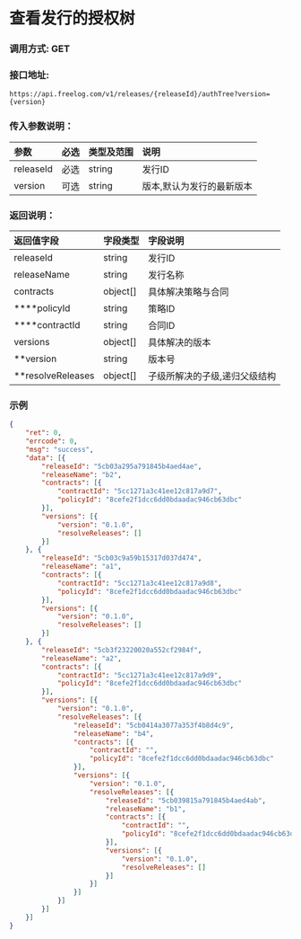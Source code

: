 # 查看发行的授权树

### 调用方式: GET

### 接口地址:

```
https://api.freelog.com/v1/releases/{releaseId}/authTree?version={version}
```

### 传入参数说明：
| 参数 | 必选 | 类型及范围 | 说明 |
| :--- | :--- | :--- | :--- |
|releaseId|必选|string|发行ID|
|version|可选|string|版本,默认为发行的最新版本|


### 返回说明：
| 返回值字段 | 字段类型 | 字段说明 |
| :--- | :--- | :--- |
| releaseId | string | 发行ID|
| releaseName | string | 发行名称|
| contracts | object[] | 具体解决策略与合同 |
| ****policyId | string | 策略ID |
| ****contractId | string | 合同ID |
| versions | object[] | 具体解决的版本 |
| **version| string| 版本号 |
| **resolveReleases | object[] | 子级所解决的子级,递归父级结构 |

### 示例

```json
{
	"ret": 0,
	"errcode": 0,
	"msg": "success",
	"data": [{
		"releaseId": "5cb03a295a791845b4aed4ae",
		"releaseName": "b2",
		"contracts": [{
			"contractId": "5cc1271a3c41ee12c817a9d7",
			"policyId": "8cefe2f1dcc6dd0bdaadac946cb63dbc"
		}],
		"versions": [{
			"version": "0.1.0",
			"resolveReleases": []
		}]
	}, {
		"releaseId": "5cb03c9a59b15317d037d474",
		"releaseName": "a1",
		"contracts": [{
			"contractId": "5cc1271a3c41ee12c817a9d8",
			"policyId": "8cefe2f1dcc6dd0bdaadac946cb63dbc"
		}],
		"versions": [{
			"version": "0.1.0",
			"resolveReleases": []
		}]
	}, {
		"releaseId": "5cb3f23220020a552cf2984f",
		"releaseName": "a2",
		"contracts": [{
			"contractId": "5cc1271a3c41ee12c817a9d9",
			"policyId": "8cefe2f1dcc6dd0bdaadac946cb63dbc"
		}],
		"versions": [{
			"version": "0.1.0",
			"resolveReleases": [{
				"releaseId": "5cb0414a3077a353f4b8d4c9",
				"releaseName": "b4",
				"contracts": [{
					"contractId": "",
					"policyId": "8cefe2f1dcc6dd0bdaadac946cb63dbc"
				}],
				"versions": [{
					"version": "0.1.0",
					"resolveReleases": [{
						"releaseId": "5cb039815a791845b4aed4ab",
						"releaseName": "b1",
						"contracts": [{
							"contractId": "",
							"policyId": "8cefe2f1dcc6dd0bdaadac946cb63dbc"
						}],
						"versions": [{
							"version": "0.1.0",
							"resolveReleases": []
						}]
					}]
				}]
			}]
		}]
	}]
}
```
